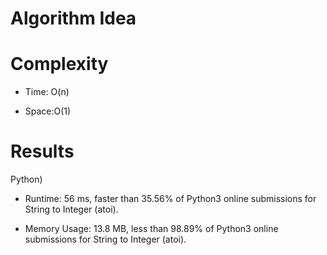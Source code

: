 # Algorithm Idea

# Complexity

- Time: O(n)

- Space:O(1)

# Results

Python)

- Runtime: 56 ms, faster than 35.56% of Python3 online submissions for String to Integer (atoi).

- Memory Usage: 13.8 MB, less than 98.89% of Python3 online submissions for String to Integer (atoi).
